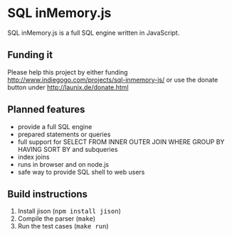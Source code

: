 SQL inMemory.js
===============

SQL inMemory.js is a full SQL engine written in JavaScript.

Funding it
----------

Please help this project by either funding http://www.indiegogo.com/projects/sql-inmemory-js/ or use the donate button under http://launix.de/donate.html

Planned features
----------------

- provide a full SQL engine
- prepared statements or queries
- full support for SELECT FROM INNER OUTER JOIN WHERE GROUP BY HAVING SORT BY and subqueries
- index joins
- runs in browser and on node.js
- safe way to provide SQL shell to web users

Build instructions
------------------

1. Install jison (<tt>npm install jison</tt>)
2. Compile the parser (<tt>make</tt>)
3. Run the test cases (<tt>make run</tt>)


